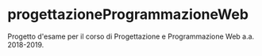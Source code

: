 # progettazioneProgrammazioneWeb
Progetto d'esame per il corso di Progettazione e Programmazione Web a.a. 2018-2019.
